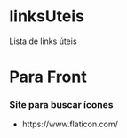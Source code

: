 # linksUteis
Lista de links úteis 

<h1> Para Front </h1>

<h3> Site para buscar ícones </h3>
  <ul>
  <li>https://www.flaticon.com/</li>
  </ul>

